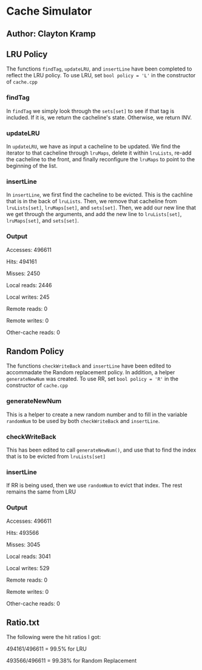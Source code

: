 # Cache Simulator
## Author: Clayton Kramp

## LRU Policy
The functions `findTag`, `updateLRU`, and `insertLine` have been completed to reflect the LRU policy.  To use LRU, set `bool policy = 'L'` in the constructor of `cache.cpp`
### findTag
In `findTag` we simply look through the `sets[set]` to see if that tag is included.  If it is, we return the cacheline's state.  Otherwise, we return INV.
### updateLRU
In `updateLRU`, we have as input a cacheline to be updated. We find the iterator to that cacheline through `lruMaps`, delete it within `lruLists`, re-add the cacheline to the front, and finally reconfigure the `lruMaps` to point to the beginning of the list.
### insertLine
In `insertLine`, we first find the cacheline to be evicted.  This is the cachline that is in the back of `lruLists`.  Then, we remove that cacheline from `lruLists[set]`, `lruMaps[set]`, and `sets[set]`.  Then, we add our new line that we get through the arguments, and add the new line to `lruLists[set]`, `lruMaps[set]`, and `sets[set]`.
### Output
Accesses: 496611

Hits: 494161

Misses: 2450

Local reads: 2446

Local writes: 245

Remote reads: 0

Remote writes: 0

Other-cache reads: 0

## Random Policy
The functions `checkWriteBack` and `insertLine` have been edited to accommadate the Random replacement policy.  In addition, a helper `generateNewNum` was created.  To use RR, set `bool policy = 'R'` in the constructor of `cache.cpp`
### generateNewNum
This is a helper to create a new random number and to fill in the variable `randomNum` to be used by both `checkWriteBack` and `insertLine`.
### checkWriteBack
This has been edited to call `generateNewNum()`, and use that to find the index that is to be evicted from `lruLists[set]`
### insertLine
If RR is being used, then we use `randomNum` to evict that index.  The rest remains the same from LRU
### Output
Accesses: 496611

Hits: 493566

Misses: 3045

Local reads: 3041

Local writes: 529

Remote reads: 0

Remote writes: 0

Other-cache reads: 0

## Ratio.txt
The following were the hit ratios I got:

494161/496611 = 99.5\% for LRU

493566/496611 = 99.38\% for Random Replacement
